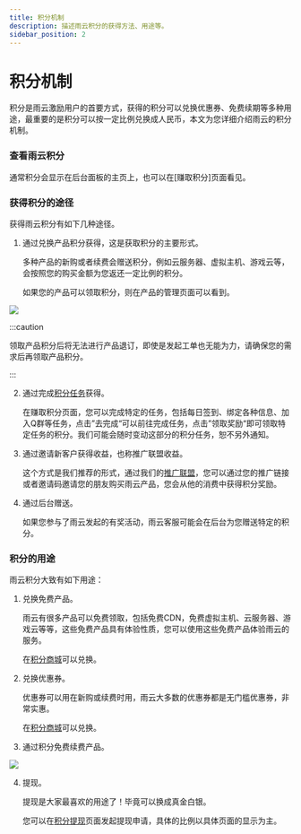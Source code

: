 ```yaml
---
title: 积分机制
description: 描述雨云积分的获得方法、用途等。
sidebar_position: 2
---
```



# 积分机制

积分是雨云激励用户的首要方式，获得的积分可以兑换优惠券、免费续期等多种用途，最重要的是积分可以按一定比例兑换成人民币，本文为您详细介绍雨云的积分机制。

### 查看雨云积分

通常积分会显示在后台面板的主页上，也可以在[赚取积分]页面看见。

### 获得积分的途径

获得雨云积分有如下几种途径。

1. 通过兑换产品积分获得，这是获取积分的主要形式。

   多种产品的新购或者续费会赠送积分，例如云服务器、虚拟主机、游戏云等，会按照您的购买金额为您返还一定比例的积分。

   如果您的产品可以领取积分，则在产品的管理页面可以看到。

![](https://cn-sy1.rains3.com/rainyun-assets/pic/2023/12/20231211102714_1103f656d7e106b72647921dc10ab8c3.png)

   :::caution

   领取产品积分后将无法进行产品退订，即使是发起工单也无能为力，请确保您的需求后再领取产品积分。

   :::

2. 通过完成[积分任务]获得。

   在赚取积分页面，您可以完成特定的任务，包括每日签到、绑定各种信息、加入Q群等任务，点击”去完成“可以前往完成任务，点击”领取奖励“即可领取特定任务的积分。我们可能会随时变动这部分的积分任务，恕不另外通知。

3. 通过邀请新客户获得收益，也称推广联盟收益。

   这个方式是我们推荐的形式，通过我们的[推广联盟]，您可以通过您的推广链接或者邀请码邀请您的朋友购买雨云产品，您会从他的消费中获得积分奖励。

3. 通过后台赠送。

   如果您参与了雨云发起的有奖活动，雨云客服可能会在后台为您赠送特定的积分。

### 积分的用途

雨云积分大致有如下用途：

1. 兑换免费产品。

   雨云有很多产品可以免费领取，包括免费CDN，免费虚拟主机、云服务器、游戏云等等，这些免费产品具有体验性质，您可以使用这些免费产品体验雨云的服务。

   在[积分商城]可以兑换。

2. 兑换优惠券。

   优惠券可以用在新购或续费时用，雨云大多数的优惠券都是无门槛优惠券，非常实惠。

   在[积分商城]可以兑换。

3. 通过积分免费续费产品。

![](https://cn-sy1.rains3.com/rainyun-assets/pic/2023/12/20231211102715_2f6637637095b54711c1254e31d0a5be.png)

4. 提现。

   提现是大家最喜欢的用途了！毕竟可以换成真金白银。

   您可以在[积分提现]页面发起提现申请，具体的比例以具体页面的显示为主。







[发起工单]: https://app.rainyun.com/support/workorder/create
[工单列表]: https://app.rainyun.com/support/workorder/list
[积分任务]: https://app.rainyun.com/account/reward/earn
[推广联盟]: https://app.rainyun.com/agent
[积分商城]: https://app.rainyun.com/account/reward/store
[积分提现]: https://app.rainyun.com/account/reward/withdraw